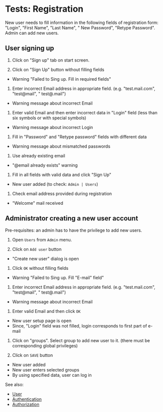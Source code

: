 <!-- TITLE: Tests: Registration -->
<!-- SUBTITLE: -->

# Tests: Registration

New user needs to fill information in the following fields of registration form: "Login", "First Name", "Last Name", "
New Password", "Retype Password". Admin can add new users.

## User signing up

1. Click on "Sign up" tab on start screen.

1. Click on "Sign Up" button without filling fields

* Warning "Failed to Sing up. Fill in required fields"

1. Enter incorrect Email address in appropriate field. (e.g. "test.mail.com", "test@mail", "
   test@.mail")

* Warning message about incorrect Email

1. Enter valid Email and then enter incorrect data in "Login" field (less than six symbols or with special symbols)

* Warning message about incorrect Login

1. Fill in "Password" and "Retype password" fields with different data

* Warning message about mismatched passwords

1. Use already existing email

* "@email already exists" warning

1. Fill in all fields with valid data and click "Sign Up"

* New user added (to check: ```Admin | Users```)

1. Check email address provided during registration

* "Welcome" mail received

## Administrator creating a new user account

Pre-requisites: an admin has to have the privilege to add new users.

1. Open ```Users``` from ```Admin``` menu.

1. Click on ```Add user``` button

* "Create new user" dialog is open

1. Click ```OK``` without filling fields

* Warning "Failed to Sing up. Fill "E-mail" field"

1. Enter incorrect Email address in appropriate field. (e.g. "test.mail.com", "test@mail", "
   test@.mail")

* Warning message about incorrect Email

1. Enter valid Email and then click ```OK```

* New user setup page is open
* Since, "Login" field was not filled, login corresponds to first part of e-mail

1. Click on "groups". Select group to add new user to it. (there must be corresponding global privileges)

1. Click on ```SAVE``` button

* New user added
* New user enters selected groups
* By using specified data, user can log in

See also:

* [User](../../govern/user.md)
* [Authentication](../../govern/authentication.md)
* [Authorization](../../govern/authorization.md)
